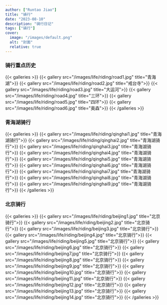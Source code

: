```yaml
---
author: ["Runtao Jiao"]
title: "骑行"
date: "2023-08-10"
description: "骑行日记"
tags: ["骑行"]
cover:
  image: "/images/default.png"
  alt: "封面"
  relative: true
---
```


### 骑行重点历史
{{< galleries >}}
{{< gallery src="/images/life/riding/road1.jpg" title="青海湖">}}
{{< gallery src="/images/life/riding/road2.jpg" title="戒台寺">}}
{{< gallery src="/images/life/riding/road3.jpg" title="大运河">}}
{{< gallery src="/images/life/riding/road4.jpg" title="三环">}}
{{< gallery src="/images/life/riding/road5.jpg" title="四环">}}
{{< gallery src="/images/life/riding/road6.jpg" title="奥森">}}
{{< /galleries >}}

### 青海湖骑行
{{< galleries >}}
{{< gallery src="/images/life/riding/qinghai1.jpg" title="青海湖骑行">}}
{{< gallery src="/images/life/riding/qinghai2.jpg" title="青海湖骑行">}}
{{< gallery src="/images/life/riding/qinghai3.jpg" title="青海湖骑行">}}
{{< gallery src="/images/life/riding/qinghai4.jpg" title="青海湖骑行">}}
{{< gallery src="/images/life/riding/qinghai5.jpg" title="青海湖骑行">}}
{{< gallery src="/images/life/riding/qinghai6.jpg" title="青海湖骑行">}}
{{< gallery src="/images/life/riding/qinghai7.jpg" title="青海湖骑行">}}
{{< gallery src="/images/life/riding/qinghai8.jpg" title="青海湖骑行">}}
{{< gallery src="/images/life/riding/qinghai9.jpg" title="青海湖骑行">}}
{{< /galleries >}}

### 北京骑行
{{< galleries >}}
{{< gallery src="/images/life/riding/beijing1.jpg" title="北京骑行">}}
{{< gallery src="/images/life/riding/beijing2.jpg" title="北京骑行">}}
{{< gallery src="/images/life/riding/beijing3.jpg" title="北京骑行">}}
{{< gallery src="/images/life/riding/beijing4.jpg" title="北京骑行">}}
{{< gallery src="/images/life/riding/beijing5.jpg" title="北京骑行">}}
{{< gallery src="/images/life/riding/beijing6.jpg" title="北京骑行">}}
{{< gallery src="/images/life/riding/beijing7.jpg" title="北京骑行">}}
{{< gallery src="/images/life/riding/beijing8.jpg" title="北京骑行">}}
{{< gallery src="/images/life/riding/beijing9.jpg" title="北京骑行">}}
{{< gallery src="/images/life/riding/beijing10.jpg" title="北京骑行">}}
{{< gallery src="/images/life/riding/beijing11.jpg" title="北京骑行">}}
{{< gallery src="/images/life/riding/beijing12.jpg" title="北京骑行">}}
{{< gallery src="/images/life/riding/beijing13.jpg" title="北京骑行">}}
{{< gallery src="/images/life/riding/beijing14.jpg" title="北京骑行">}}
{{< /galleries >}}
